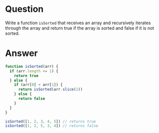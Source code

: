 # Question
Write a function `isSorted` that receives an array and recursively iterates through the array and return true if the array is sorted and false if it is not sorted.

# Answer
```js
function isSorted(arr) {
  if (arr.length <= 1) {
    return true
  } else {
    if (arr[0] < arr[1]) {
      return isSorted(arr.slice(1))
    } else {
      return false
    }
  }
}

isSorted([1, 2, 3, 4, 5]) // returns true
isSorted([1, 2, 5, 3, 4]) // returns false
```
